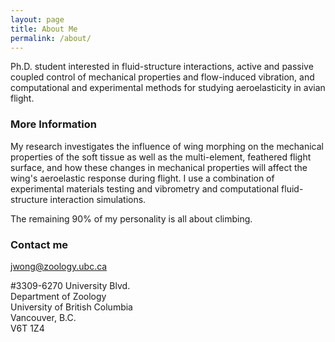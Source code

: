 ```yaml
---
layout: page
title: About Me
permalink: /about/
---
```


Ph.D. student interested in fluid-structure interactions, active and passive coupled control of mechanical properties and flow-induced vibration, and computational and experimental methods for studying aeroelasticity in avian flight.

### More Information

My research investigates the influence of wing morphing on the mechanical properties of the soft tissue as well as the multi-element, feathered flight surface, and how these changes in mechanical properties will affect the wing's aeroelastic response during flight. I use a combination of experimental materials testing and vibrometry and computational fluid-structure interaction simulations.

The remaining 90% of my personality is all about climbing. 

### Contact me

[jwong@zoology.ubc.ca](mailto:jwong@zoology.ubc.ca)

#3309-6270 University Blvd.<br/>
Department of Zoology<br/>
University of British Columbia<br/>
Vancouver, B.C.<br/>
V6T 1Z4
